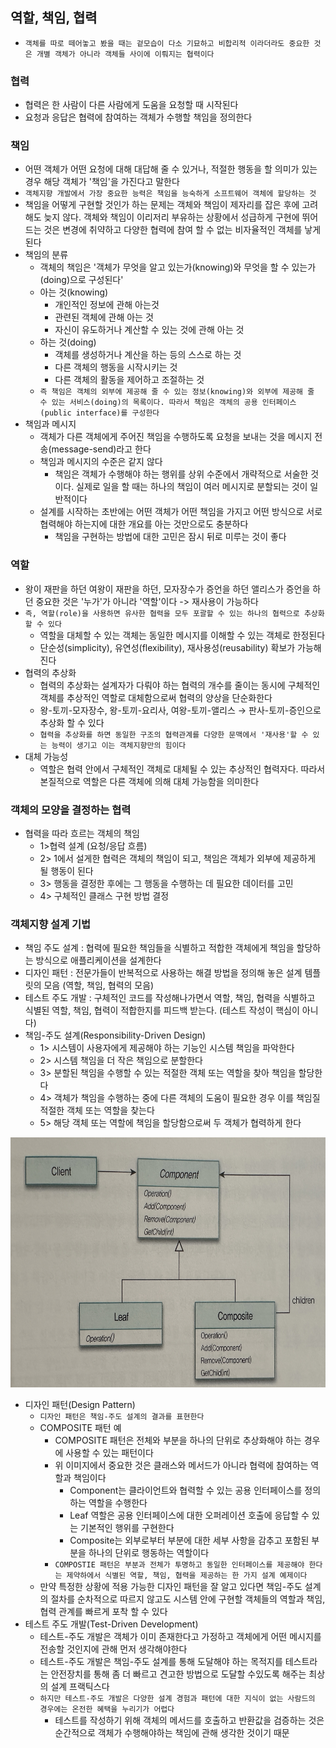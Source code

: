 ## 역할, 책임, 협력

- `객체를 따로 떼어놓고 봤을 때는 겉모습이 다소 기묘하고 비합리적 이라더라도 중요한 것은 개별 객체가 아니라 객체들 사이에 이뤄지는 협력이다`

### 협력

- 협력은 한 사람이 다른 사람에게 도움을 요청할 때 시작된다
- 요청과 응답은 협력에 참여하는 객체가 수행할 책임을 정의한다

### 책임

- 어떤 객체가 어떤 요청에 대해 대답해 줄 수 있거나, 적절한 행동을 할 의미가 있는 경우 해당 객체가 '책임'을 가진다고 말한다
- `객체지향 개발에서 가장 중요한 능력은 책임을 능숙하게 소프트웨어 객체에 할당하는 것`
- 책임을 어떻게 구현할 것인가 하는 문제는 객체와 책임이 제자리를 잡은 후에 고려해도 늦지 않다. 객체와 책임이 이리저리 부유하는 상황에서 성급하게 구현에 뛰어드는 것은 변경에 취약하고 다양한 협력에 참여 할 수
  없는 비자율적인 객체를 낳게 된다
- 책임의 분류
    - 객체의 책임은 '객체가 무엇을 알고 있는가(knowing)와 무엇을 할 수 있는가(doing)으로 구성된다'
    - 아는 것(knowing)
        - 개인적인 정보에 관해 아는것
        - 관련된 객체에 관해 아는 것
        - 자신이 유도하거나 계산할 수 있는 것에 관해 아는 것
    - 하는 것(doing)
        - 객체를 생성하거나 계산을 하는 등의 스스로 하는 것
        - 다른 객체의 행동을 시작시키는 것
        - 다른 객체의 활동을 제어하고 조절하는 것
    - `즉 책임은 객체의 외부에 제공해 줄 수 있는 정보(knowing)와 외부에 제공해 줄 수 있는 서비스(doing)의 목록이다. 따라서 책임은 객체의 공용 인터페이스(public interface)를 구성한다`
- 책임과 메시지
    - 객체가 다른 객체에게 주어진 책임을 수행하도록 요청을 보내는 것을 메시지 전송(message-send)라고 한다
    - 책임과 메시지의 수준은 같지 않다
        - 책임은 객체가 수행해야 하는 행위를 상위 수준에서 개략적으로 서술한 것이다. 실제로 일을 할 때는 하나의 책임이 여러 메시지로 분할되는 것이 일반적이다
    - 설계를 시작하는 초반에는 어떤 객체가 어떤 책임을 가지고 어떤 방식으로 서로 협력해야 하는지에 대한 개요를 아는 것만으로도 충분하다
        - 책임을 구현하는 방법에 대한 고민은 잠시 뒤로 미루는 것이 좋다

### 역할

- 왕이 재판을 하던 여왕이 재판을 하던, 모자장수가 증언을 하던 앨리스가 증언을 하던 중요한 것은 '누가'가 아니라 '역할'이다 -> 재사용이 가능하다
- `즉, 역할(role)을 사용하면 유사한 협력을 모두 포괄할 수 있는 하나의 협력으로 추상화할 수 있다`
    - 역할을 대체할 수 있는 객체는 동일한 메시지를 이해할 수 있는 객체로 한정된다
    - 단순성(simplicity), 유연성(flexibility), 재사용성(reusability) 확보가 가능해진다
- 협력의 추상화
    - 협력의 추상화는 설계자가 다뤄야 하는 협력의 개수를 줄이는 동시에 구체적인 객체를 추상적인 역할로 대체함으로써 협력의 양상을 단순화한다
    - 왕-토끼-모자장수, 왕-토끼-요리사, 여왕-토끼-앨리스 &rarr; 판사-토끼-증인으로 추상화 할 수 있다
    - `협력을 추상화를 하면 동일한 구조의 협력관계를 다양한 문맥에서 '재사용'할 수 있는 능력이 생기고 이는 객체지향만의 힘이다`
- 대체 가능성
    - 역할은 협력 안에서 구체적인 객체로 대체될 수 있는 추상적인 협력자다. 따라서 본질적으로 역할은 다른 객체에 의해 대체 가능함을 의미한다

### 객체의 모양을 결정하는 협력

- 협력을 따라 흐르는 객체의 책임
    - 1>협력 설계 (요청/응답 흐름)
    - 2> 1에서 설게한 협력은 객체의 책임이 되고, 책임은 객체가 외부에 제공하게 될 행동이 된다
    - 3> 행동을 결정한 후에는 그 행동을 수행하는 데 필요한 데이터를 고민
    - 4> 구체적인 클래스 구현 방법 결정

### 객체지향 설계 기법

- 책임 주도 설계 : 협력에 필요한 책임들을 식별하고 적합한 객체에게 책임을 할당하는 방식으로 애플리케이션을 설계한다
- 디자인 패턴 : 전문가들이 반복적으로 사용하는 해결 방법을 정의해 놓은 설계 템플릿의 모음 (역할, 책임, 협력의 모음)
- 테스트 주도 개발 : 구체적인 코드를 작성해나가면서 역할, 책임, 협력을 식별하고 식별된 역할, 책임, 협력이 적합한지를 피드백 받는다. (테스트 작성이 핵심이 아니다)
- 책임-주도 설계(Responsibility-Driven Design)
    - 1> 시스템이 사용자에게 제공해야 하는 기능인 시스템 책임을 파악한다
    - 2> 시스템 책임을 더 작은 책임으로 분할한다
    - 3> 분할된 책임을 수행할 수 있는 적절한 객체 또는 역할을 찾아 책임을 할당한다
    - 4> 객체가 책임을 수행하는 중에 다른 객체의 도움이 필요한 경우 이를 책임질 적절한 객체 또는 역할을 찾는다
    - 5> 해당 객체 또는 역할에 책임을 할당함으로써 두 객체가 협력하게 한다

<img src = "img/IMG_5633.JPG" width = "800" height = "400">

- 디자인 패턴(Design Pattern)
    - `디자인 패턴은 책임-주도 설계의 결과를 표현한다`
    - COMPOSITE 패턴 예
        - COMPOSITE 패턴은 전체와 부분을 하나의 단위로 추상화해야 하는 경우에 사용할 수 있는 패턴이다
        - 위 이미지에서 중요한 것은 클래스와 메서드가 아니라 협력에 참여하는 역할과 책임이다
            - Component는 클라이언트와 협력할 수 있는 공용 인터페이스를 정의하는 역할을 수행한다
            - Leaf 역할은 공용 인터페이스에 대한 오퍼레이션 호출에 응답할 수 있는 기본적인 행위를 구현한다
            - Composite는 외부로부터 부분에 대한 세부 사항을 감추고 포함된 부분을 하나의 단위로 행동하는 역할이다
        - `COMPOSTIE 패턴은 부분과 전체가 투명하고 동일한 인터페이스를 제공해야 한다는 제약하에서 식별된 역할, 책임, 협력을 제공하는 한 가지 설계 예제이다`
    - 만약 특정한 상황에 적용 가능한 디자인 패턴을 잘 알고 있다면 책임-주도 설계의 절차를 순차적으로 따르지 않고도 시스템 안에 구현할 객체들의 역할과 책임, 협력 관계를 빠르게 포착 할 수 있다
- 테스트 주도 개발(Test-Driven Development)
    - 테스트-주도 개발은 객체가 이미 존재한다고 가정하고 객체에게 어떤 메시지를 전송할 것인지에 관해 먼저 생각해야한다
    - 테스트-주도 개발은 책임-주도 설계를 통해 도달해야 하는 목적지를 테스트라는 안전장치를 통해 좀 더 빠르고 견고한 방법으로 도달할 수있도록 해주는 최상의 설계 프랙틱스다
    - `하지만 테스트-주도 개발은 다양한 설계 경험과 패턴에 대한 지식이 없는 사람드의 경우에는 온전한 혜택을 누리기가 어렵다`
      - 테스트를 작성하기 위해 객체의 메서드를 호출하고 반환값을 검증하는 것은 순간적으로 객체가 수행해야하는 책임에 관해 생각한 것이기 때문
